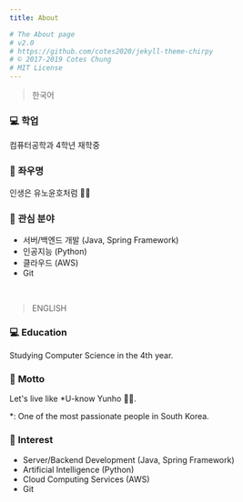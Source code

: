 ```yaml
---
title: About

# The About page
# v2.0
# https://github.com/cotes2020/jekyll-theme-chirpy
# © 2017-2019 Cotes Chung
# MIT License
---
```


<!-- > **Note**: Add Markdown syntax content to file `tabs/about.md` and it will show up on this page. -->

> 한국어

### 💻 **학업**
컴퓨터공학과 4학년 재학중

### 💪 **좌우명**
인생은 유노윤호처럼 👩‍💻

### 🎈 **관심 분야**
- 서버/백엔드 개발 (Java, Spring Framework)
- 인공지능 (Python)
- 클라우드 (AWS)
- Git

<br/>

> ENGLISH

### 💻 **Education**
Studying Computer Science in the 4th year.

### 💪 **Motto**
Let's live like *U-know Yunho 👩‍💻.

*: One of the most passionate people in South Korea.

### 🎈 **Interest**
- Server/Backend Development (Java, Spring Framework)
- Artificial Intelligence (Python)
- Cloud Computing Services (AWS)
- Git